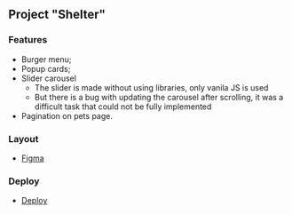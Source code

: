 ## Project "Shelter"

### Features
- Burger menu;
- Popup cards;
- Slider carousel
  - The slider is made without using libraries, only vanila JS is used
  - But there is a bug with updating the carousel after scrolling, it was a difficult task that could not be fully implemented
- Pagination on pets page. 

### Layout
- [Figma](https://www.figma.com/file/Yk6EnbY63FyG2PJTFkJDMh/shelter?t=55rdvYNJOYJRy9u4-6)

### Deploy
- [Deploy](https://asmat1k.github.io/Shelter/shelter/)
